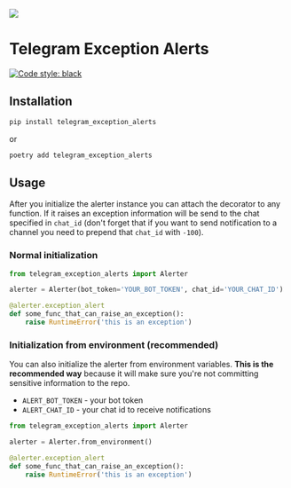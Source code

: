 ![](https://telegram.org/img/t_logo.svg?1)
# Telegram Exception Alerts
[![Code style: black](https://img.shields.io/badge/code%20style-black-000000.svg)](https://github.com/psf/black)


## Installation

```bash
pip install telegram_exception_alerts
```
or
```bash
poetry add telegram_exception_alerts
```

## Usage

After you initialize the alerter instance you can attach the decorator to any function. If it 
raises an exception information will be send to the chat specified in `chat_id` (don't forget 
that if you want to send notification to a channel you need to prepend that `chat_id` with `-100`).

### Normal initialization

```python
from telegram_exception_alerts import Alerter

alerter = Alerter(bot_token='YOUR_BOT_TOKEN', chat_id='YOUR_CHAT_ID')

@alerter.exception_alert
def some_func_that_can_raise_an_exception():
    raise RuntimeError('this is an exception')
```

### Initialization from environment (recommended)

You can also initialize the alerter from environment variables. **This is the recommended way**
because it will make sure you're not committing sensitive information to the repo.

* `ALERT_BOT_TOKEN` - your bot token
* `ALERT_CHAT_ID` - your chat id to receive notifications

```python
from telegram_exception_alerts import Alerter

alerter = Alerter.from_environment()

@alerter.exception_alert
def some_func_that_can_raise_an_exception():
    raise RuntimeError('this is an exception')
```

